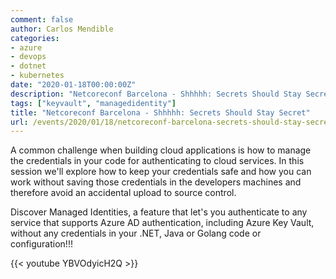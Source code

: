 ```yaml
---
comment: false
author: Carlos Mendible
categories:
- azure
- devops
- dotnet
- kubernetes
date: "2020-01-18T00:00:00Z"
description: "Netcoreconf Barcelona - Shhhhh: Secrets Should Stay Secret"
tags: ["keyvault", "managedidentity"]
title: "Netcoreconf Barcelona - Shhhhh: Secrets Should Stay Secret"
url: /events/2020/01/18/netcoreconf-barcelona-secrets-should-stay-secret/
---
```


A common challenge when building cloud applications is how to manage the credentials in your code for authenticating to cloud services. In this session we'll explore how to keep your credentials safe and how you can work without saving those credentials in the developers machines and therefore avoid an accidental upload to source control.

Discover Managed Identities, a feature that let's you authenticate to any service that supports Azure AD authentication, including Azure Key Vault, without any credentials in your .NET, Java or Golang code or configuration!!!

{{< youtube YBVOdyicH2Q >}}